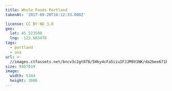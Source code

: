 ```yaml
---
title: Whole Foods Portland
takenAt: '2017-09-20T16:12:33.000Z'

license: CC BY-ND 3.0
geo:
  lat: 45.523508
  lng: -122.683478
tags:
  - portland
  - usa
url: >-
  //images.ctfassets.net/bncv3c2gt878/5Hky4cFa5iiuIFJJM9V1NK/da2bee671b4c2d1a60ea999362168f4c/whole-foods-portland_36709921683_o
size: 9457019
image:
  width: 5344
  height: 3006
---
```

